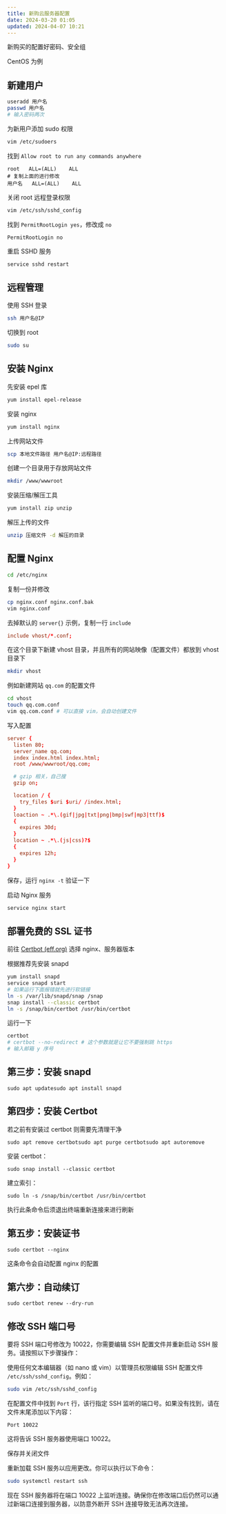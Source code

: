 ```yaml
---
title: 新购云服务器配置
date: 2024-03-20 01:05
updated: 2024-04-07 10:21
---
```


新购买的配置好密码、安全组

CentOS 为例

## 新建用户

```sh
useradd 用户名
passwd 用户名
# 输入密码两次
```

为新用户添加 sudo 权限

```sh
vim /etc/sudoers
```

找到 `Allow root to run any commands anywhere`

```
root   ALL=(ALL)    ALL
# 复制上面的进行修改
用户名   ALL=(ALL)    ALL
```

关闭 root 远程登录权限

```sh
vim /etc/ssh/sshd_config
```

找到 `PermitRootLogin yes`，修改成 `no`

```
PermitRootLogin no
```

重启 SSHD 服务

```sh
service sshd restart
```

## 远程管理

使用 SSH 登录

```sh
ssh 用户名@IP
```

切换到 root

```sh
sudo su
```

## 安装 Nginx

先安装 epel 库

```sh
yum install epel-release
```

安装 nginx

```sh
yum install nginx
```

上传网站文件

```sh
scp 本地文件路径 用户名@IP:远程路径
```

创建一个目录用于存放网站文件

```sh
mkdir /www/wwwroot
```

安装压缩/解压工具

```sh
yum install zip unzip
```

解压上传的文件

```sh
unzip 压缩文件 -d 解压的目录
```

## 配置 Nginx

```sh
cd /etc/nginx
```

复制一份并修改

```sh
cp nginx.conf nginx.conf.bak
vim nginx.conf
```

去掉默认的 `server{}` 示例，复制一行 `include`

```conf
include vhost/*.conf;
```

在这个目录下新建 vhost 目录，并且所有的网站映像（配置文件）都放到 vhost 目录下

```sh
mkdir vhost
```

例如新建网站 `qq.com` 的配置文件

```sh
cd vhost
touch qq.com.conf
vim qq.com.conf # 可以直接 vim，会自动创建文件
```

写入配置

```conf
server {
  listen 80;
  server_name qq.com;
  index index.html index.html;
  root /www/wwwroot/qq.com;

  # gzip 相关，自己搜
  gzip on;

  location / {
    try_files $uri $uri/ /index.html;
  }
  loaction ~ .*\.(gif|jpg|txt|png|bmp|swf|mp3|ttf)$
  {
    expires 30d;
  }
  location ~ .*\.(js|css)?$
  {
    expires 12h;
  }
}
```

保存，运行 `nginx -t` 验证一下

启动 Nginx 服务

```sh
service nginx start
```

## 部署免费的 SSL 证书

前往 [Certbot (eff.org)](https://certbot.eff.org/) 选择 nginx、服务器版本

根据推荐先安装 snapd

```sh
yum install snapd
service snapd start
# 如果运行下面报错就先进行软链接
ln -s /var/lib/snapd/snap /snap
snap install --classic certbot
ln -s /snap/bin/certbot /usr/bin/certbot
```

运行一下

```sh
certbot
# certbot --no-redirect # 这个参数就是让它不要强制跳 https
# 输入邮箱 y 序号
```

## 第三步：安装 snapd

```
sudo apt updatesudo apt install snapd
```

## 第四步：安装 Certbot

若之前有安装过 certbot 则需要先清理干净

```
sudo apt remove certbotsudo apt purge certbotsudo apt autoremove
```

安装 certbot：

```
sudo snap install --classic certbot
```

建立索引：

```
sudo ln -s /snap/bin/certbot /usr/bin/certbot
```

执行此条命令后须退出终端重新连接来进行刷新

## 第五步：安装证书

```
sudo certbot --nginx
```

这条命令会自动配置 nginx 的配置

## 第六步：自动续订

```
sudo certbot renew --dry-run
```

## 修改 SSH 端口号

要将 SSH 端口号修改为 10022，你需要编辑 SSH 配置文件并重新启动 SSH 服务。请按照以下步骤操作：

使用任何文本编辑器（如 nano 或 vim）以管理员权限编辑 SSH 配置文件 `/etc/ssh/sshd_config`。例如：

```sh
sudo vim /etc/ssh/sshd_config
```

在配置文件中找到 `Port` 行，该行指定 SSH 监听的端口号。如果没有找到，请在文件末尾添加以下内容：

```
Port 10022
```

这将告诉 SSH 服务器使用端口 10022。

保存并关闭文件

重新加载 SSH 服务以应用更改。你可以执行以下命令：

```sh
sudo systemctl restart ssh
```

现在 SSH 服务器将在端口 10022 上监听连接。确保你在修改端口后仍然可以通过新端口连接到服务器，以防意外断开 SSH 连接导致无法再次连接。
